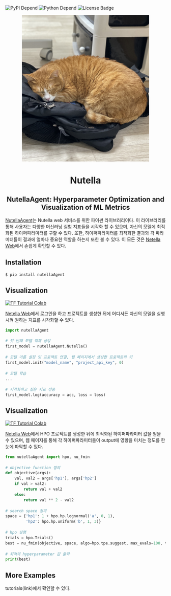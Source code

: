 ![PyPI Depend](https://img.shields.io/badge/PyPI-v0.1.20-orange) ![Python Depend](https://img.shields.io/badge/Python-3.7-blue) ![License Badge](https://img.shields.io/badge/license-MIT-green)<br>

<p align="center">
  <img width="400" src="./assets/tmp.jpg">
</p>

<h1 align=center>Nutella</h1>

<h2 align=center>NutellaAgent: Hyperparameter Optimization and Visualization of ML Metrics</h2>

[NutellaAgent](https://github.com/NutellaCoder/NutellaML)는 Nutella web 서비스를 위한 파이썬 라이브러리이다. 이 라이브러리를 통해 사용자는 다양한 머신러닝 실험 지표들을 시각화 할 수 있으며, 자신의 모델에 최적화된 하이퍼파라미터를 구할 수 있다. 또한, 하이퍼파라미터를 최적화한 결과와 각 파라미터들이 결과에 얼마나 중요한 역할을 하는지 또한 볼 수 있다. 이 모든 것은 [Netella Web](http://ec2-54-180-180-142.ap-northeast-2.compute.amazonaws.com:3000/)에서 손쉽게 확인할 수 있다.


## Installation

```bash
$ pip install nutellaAgent
```

## Visualization

[![TF Tutorial Colab](https://colab.research.google.com/assets/colab-badge.svg)](https://colab.research.google.com/github/aquvitae/aquvitae/blob/master/tutorials/BasicTutorialForTensorFlow.ipynb)
<!-- 링크 수정 필요 -->

[Netella Web](http://ec2-54-180-180-142.ap-northeast-2.compute.amazonaws.com:3000/)에서 로그인을 하고 프로젝트를 생성한 뒤에 어디서든 자신의 모델을 실행시켜 원하는 지표를 시각화할 수 있다.

```python
import nutellaAgent

# 첫 번째 모델 객체 생성
first_model = nutellaAgent.Nutella()

# 모델 이름 설정 및 프로젝트 연결, 웹 페이지에서 생성한 프로젝트의 키
first_model.init("model_name", "project_api_key", 0)

# 모델 학습
...

# 시각화하고 싶은 지표 전송
first_model.log(accuracy = acc, loss = loss)
```


## Visualization

[![TF Tutorial Colab](https://colab.research.google.com/assets/colab-badge.svg)](https://colab.research.google.com/github/aquvitae/aquvitae/blob/master/tutorials/BasicTutorialForTensorFlow.ipynb)
<!-- 링크 수정 필요 -->

[Netella Web](http://ec2-54-180-180-142.ap-northeast-2.compute.amazonaws.com:3000/)에서 HPO 프로젝트를 생성한 뒤에 최적화된 하이퍼파라미터 값을 얻을 수 있으며, 웹 페이지를 통해 각 하이퍼파라미터들이 output에 영향을 미치는 정도를 한눈에 파악할 수 있다.

```python
from nutellaAgent import hpo, nu_fmin

# objective function 정의
def objective(args):
    val, val2 = args['hp1'], args['hp2']
    if val > val2:
        return val + val2
    else:
        return val ** 2 - val2

# search space 정의
space = {'hp1': 1 + hpo.hp.lognormal('a', 0, 1),
         'hp2': hpo.hp.uniform('b', 1, 3)}

# hpo 실행
trials = hpo.Trials()
best = nu_fmin(objective, space, algo=hpo.tpe.suggest, max_evals=100, trials=trials)

# 최적의 hyperparameter 값 출력
print(best)
```

## More Examples

tutorials(link)에서 확인할 수 있다.

<!-- 
## License

Copyright © [song-o](https://github.com/song-o)

[AquVitae](https://github.com/aqvitae/aquvitae) is open-sourced software licensed under the [MIT License](https://github.com/aquvitae/aquvitae/blob/master/LICENSE). -->